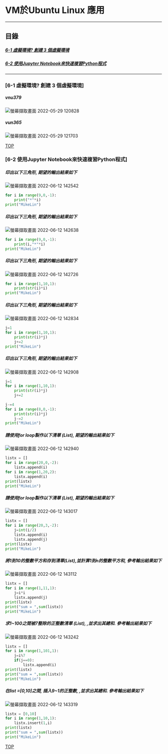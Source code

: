 # VM於Ubuntu Linux 應用
<a name="000"/>

---
## 目錄
##### [6-1 虛擬環境? 創建 3 個虛擬環境](#001)
##### [6-2 使用Jupyter Notebook來快速複習Python程式](#002)
---

<a name="001"/>

### [6-1 虛擬環境? 創建 3 個虛擬環境]
##### vnu379
![螢幕擷取畫面 2022-05-29 120828](https://user-images.githubusercontent.com/89327055/170851779-e21e96d4-fcc5-4022-9303-fb61b4ef425e.png)
##### vun365
![螢幕擷取畫面 2022-05-29 121703](https://user-images.githubusercontent.com/89327055/170851977-75e3b6de-3506-4d51-b990-ebc7957f09b2.png)



[TOP](#000)

<a name="002"/>

### [6-2 使用Jupyter Notebook來快速複習Python程式]

##### 印出以下三角形, 期望的輸出結果如下
![螢幕擷取畫面 2022-06-12 142542](https://user-images.githubusercontent.com/89327055/173220507-b9b48513-e3f1-4f5f-9a3c-e3b7f253dcfd.png)
````python
for i in range(9,0,-1):
    print("*"*i)
print("MikeLin")
````

##### 印出以下三角形, 期望的輸出結果如下
![螢幕擷取畫面 2022-06-12 142638](https://user-images.githubusercontent.com/89327055/173220510-9d0723f3-81b3-41d4-b32e-153142c847d7.png)
````python
for i in range(9,0,-1):
    print(i,"*"*i)
print("MikeLin")
````

##### 印出以下三角形, 期望的輸出結果如下
![螢幕擷取畫面 2022-06-12 142726](https://user-images.githubusercontent.com/89327055/173220513-6af73550-485c-4aa1-8425-ca1397b45725.png)
````python
for i in range(1,10,1):
    print(str(i)*i)
print("MikeLin")
````

##### 印出以下三角形, 期望的輸出結果如下
![螢幕擷取畫面 2022-06-12 142834](https://user-images.githubusercontent.com/89327055/173220515-a13d935e-9922-433b-80c6-7f201680f8f3.png)
````python
j=1
for i in range(1,10,1):
    print(str(i)*j)
    j+=2
print("MikeLin")
````

##### 印出以下三角形, 期望的輸出結果如下
![螢幕擷取畫面 2022-06-12 142908](https://user-images.githubusercontent.com/89327055/173220519-daeacc5b-a976-4859-a905-2e3dc47a28ea.png)
````python
j=1
for i in range(1,10,1):
    print(str(i)*j)
    j+=2
        
j-=4
for i in range(8,0,-1):
    print(str(i)*j)
    j-=2
print("MikeLin")
````

##### 請使用for loop製作以下清單 (List), 期望的輸出結果如下
![螢幕擷取畫面 2022-06-12 142940](https://user-images.githubusercontent.com/89327055/173220525-46a427b7-892e-4aba-bc88-e9edba6541a3.png)
````python
listx = []
for i in range(20,0,-2):
    listx.append(i)
for i in range(1,20,2):
    listx.append(i)    
print(listx)
print("MikeLin")
````

##### 請使用for loop製作以下清單 (List), 期望的輸出結果如下
![螢幕擷取畫面 2022-06-12 143017](https://user-images.githubusercontent.com/89327055/173220526-eeaddde4-585b-4256-9db6-e2c4169dcdda.png)
````python
listx = []
for i in range(20,3,-2):
    j=int(i/2)
    listx.append(i)
    listx.append(j)
print(listx)
print("MikeLin")
````

##### 將1到10的整數平方和存到清單(List),並計算1到n的整數平方和, 參考輸出結果如下
![螢幕擷取畫面 2022-06-12 143112](https://user-images.githubusercontent.com/89327055/173220528-7f7d3e6b-ac39-4c44-8cc8-94a0aca62f76.png)
````python
listx = []
for i in range(1,11,1):
    j=i*i
    listx.append(j)
print(listx)
print("sum = ",sum(listx))
print("MikeLin")
````

##### 求1~100之間被7整除的正整數清單 (List), ,並求出其總和. 參考輸出結果如下
![螢幕擷取畫面 2022-06-12 143242](https://user-images.githubusercontent.com/89327055/173220532-9a700ff2-e509-4fe9-bc02-59d3f15a6e96.png)
````python
listx = []
for i in range(1,101,1):
    j=i%7    
    if(j==0):
        listx.append(i)
print(listx)
print("sum = ",sum(listx))
print("MikeLin")
````

##### 在list =[0,10]之間, 插入9~1的正整數, ,並求出其總和. 參考輸出結果如下
![螢幕擷取畫面 2022-06-12 143319](https://user-images.githubusercontent.com/89327055/173220536-b3a75389-2dae-4339-b800-4b35ba7bbd5d.png)
````python
listx = [0,10]
for i in range(1,10,1):
    listx.insert(1,i)
print(listx)
print("sum = ",sum(listx))
print("MikeLin")
````




[TOP](#000)
